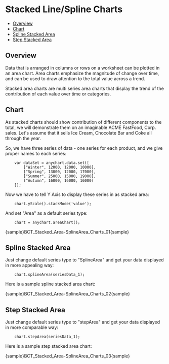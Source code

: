 # Stacked Line/Spline Charts

 * [Overview](#overview)
 * [Chart](#chart)
 * [Spline Stacked Area](#spline_stacked_area)
 * [Step Stacked Area](#step_stacked_area)

## Overview
Data that is arranged in columns or rows on a worksheet can be plotted in an area chart. Area charts emphasize the 
magnitude of change over time, and can be used to draw attention to the total value across a trend.
  
  
Stacked area charts are multi series area charts that display the trend of the contribution of each value over time or 
categories.

## Chart

As stacked charts should show contribution of different components to the total, we will demonstrate them on an 
imaginable ACME FastFood, Corp. sales. Let's assume that it sells Ice Cream, Chocolate Bar and Coke all through the 
year.
  
  
So, we have three series of data - one series for each product, and we give proper names to each series:

```
    var dataSet = anychart.data.set([
        ["Winter", 12000, 12000, 10000],  
        ["Spring", 13000, 12000, 17000],  
        ["Summer", 25000, 15000, 19000],  
        ["Autumn", 16000, 16000, 16000]   
    ]);
```

Now we have to tell Y Axis to display these series in as stacked area:

```
    chart.yScale().stackMode('value');
```

And set "Area" as a default series type:

```
    chart = anychart.areaChart();
```

{sample}BCT_Stacked\_Area-SplineArea\_Charts\_01{sample}

## Spline Stacked Area

Just change default series type to "SplineArea" and get your data displayed in more appealing way:

```
    chart.splineArea(seriesData_1);
```
<!--Also, let's add area tooltips and make them more informative, to that we will change their format:

XML Syntax
XML Code
Plain code
01
<area_series>
02
  <tooltip_settings enabled="true">
03
    <format><![CDATA[{%SeriesName} - {%Value}$ - {%YPercentOfCategory}{numDecimals:2}%]]></format>
04
  </tooltip_settings>
05
</area_series>-->
Here is a sample spline stacked area chart:

{sample}BCT_Stacked\_Area-SplineArea\_Charts\_02{sample}

## Step Stacked Area

Just change default series type to "stepArea" and get your data displayed in more comparable way:

```
    chart.stepArea(seriesData_1);
```

Here is a sample step stacked area chart:

{sample}BCT_Stacked\_Area-SplineArea\_Charts\_03{sample}